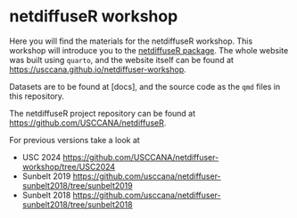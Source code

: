 # netdiffuseR workshop

Here you will find the materials for the netdiffuseR workshop.
This workshop will introduce you to the [netdiffuseR package](https://github.com/USCCANA/netdiffuseR).
The whole website was built using `quarto`, and the website itself can be found at https://usccana.github.io/netdiffuser-workshop. 

Datasets are to be found at [docs], and the source code as the `qmd` files in this repository.

The netdiffuseR project repository can be found at https://github.com/USCCANA/netdiffuseR.

For previous versions take a look at

- USC 2024 <https://github.com/USCCANA/netdiffuser-workshop/tree/USC2024>
- Sunbelt 2019 <https://github.com/usccana/netdiffuser-sunbelt2018/tree/sunbelt2019>
- Sunbelt 2018 <https://github.com/usccana/netdiffuser-sunbelt2018/tree/sunbelt2018>
